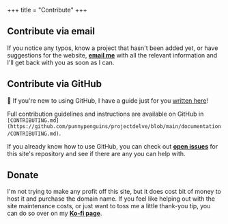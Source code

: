 +++
title = "Contribute"
+++

## Contribute via email

If you notice any typos, know a project that hasn't been added yet, or have suggestions for the website, [**email me**](kgeerling@protonmail.com) with all the relevant information and I'll get back with you as soon as I can.

## Contribute via GitHub

🌟 If you're new to using GitHub, I have a guide just for you [written here](https://github.com/punnypenguins/projectdelve/blob/main/documentation/for-beginner-contributers.md)!

Full contribution guidelines and instructions are available on GitHub in `[CONTRIBUTING.md](https://github.com/punnypenguins/projectdelve/blob/main/documentation/CONTRIBUTING.md)`.

If you already know how to use GitHub, you can check out [**open issues**](https://github.com/punnypenguins/projectdelve/issues) for this site's repository and see if there are any you can help with.

## Donate

I'm not trying to make any profit off this site, but it does cost bit of money to host it and purchase the domain name. If you feel like helping out with the site maintenance costs, or just want to toss me a little thank-you tip, you can do so over on my [**Ko-fi page**](https://ko-fi.com/punnypenguins).
